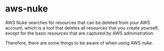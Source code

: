 # aws-nuke

AWS Nuke searches for resources that can be deleted from your AWS account, which is a tool that deletes all resources that you create yourself, except for the basic resources that are captured by AWS administration.

Therefore, there are some things to be aware of when using AWS nuke.
